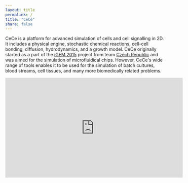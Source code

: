 ```yaml
---
layout: title
permalink: /
title: "CeCe"
share: false
---
```


CeCe is a platform for advanced simulation of cells and cell signalling in 2D. It includes a physical engine, stochastic chemical reactions, cell-cell bonding, diffusion, hydrodynamics, and a growth model. CeCe originally started as a part of the [iGEM 2015](http://2015.igem.org) project from team [Czech Republic](http://2015.igem.org/Team:Czech_Republic) and was aimed for the simulation of microfluidical chips. However, CeCe's wide range of tools enables it to be used for the simulation of batch cultures, blood streams, cell tissues, and many more biomedically related problems.

<div style="width: 560px; height: 315px; margin: 0 auto">
<iframe width="560" height="315" src="https://www.youtube.com/embed/ub0SxAnMigA" frameborder="0" allowfullscreen></iframe>
</div>
